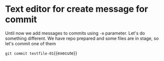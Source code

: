 # Text editor for create message for commit

Until now we add messages to commits using `-m` parameter.
Let's do something different. We have repo prepared and
some files are in stage, so let's commit one of them

`git commit testfile-01`{{execute}}

